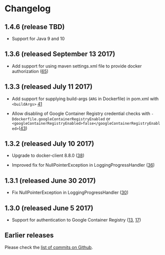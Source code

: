 # Changelog

## 1.4.6 (release TBD)

- Support for Java 9 and 10

## 1.3.6 (released September 13 2017)

- Add support for using maven settings.xml file to provide docker authorization ([65][])

[65]: https://github.com/spotify/dockerfile-maven/pull/65

## 1.3.3 (released July 11 2017)

- Add support for supplying build-args (`ARG` in Dockerfile) in pom.xml with
  `<buildArgs>` [41][]

- Allow disabling of Google Container Registry credential checks with
  `-Ddockerfile.googleContainerRegistryEnabled` or
  `<googleContainerRegistryEnabled>false</googleContainerRegistryEnabled>`([43][])


[41]: https://github.com/spotify/dockerfile-maven/pull/41
[43]: https://github.com/spotify/dockerfile-maven/pull/43


## 1.3.2 (released July 10 2017)

- Upgrade to docker-client 8.8.0 ([38][])

- Improved fix for NullPointerException in LoggingProgressHandler ([36][])

[36]: https://github.com/spotify/dockerfile-maven/pull/36
[38]: https://github.com/spotify/dockerfile-maven/pull/38


## 1.3.1 (released June 30 2017)

- Fix NullPointerException in LoggingProgressHandler ([30][])

[30]: https://github.com/spotify/dockerfile-maven/pull/30


## 1.3.0 (released June 5 2017)

- Support for authentication to Google Container Registry ([13][], [17][])

[13]: https://github.com/spotify/dockerfile-maven/pull/13
[17]: https://github.com/spotify/dockerfile-maven/pull/17

## Earlier releases 

Please check the [list of commits on Github][commits].

[commits]: https://github.com/spotify/dockerfile-maven/commits/master
